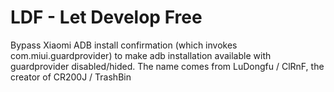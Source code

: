 # LDF - Let Develop Free
Bypass Xiaomi ADB install confirmation (which invokes com.miui.guardprovider) to make adb installation available with guardprovider disabled/hided.
The name comes from LuDongfu / ClRnF, the creator of CR200J / TrashBin